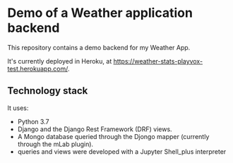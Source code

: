 # Demo of a Weather application backend

This repository contains a demo backend for my Weather App.

It's currently deployed in Heroku, at https://weather-stats-playvox-test.herokuapp.com/.

## Technology stack

It uses:

- Python 3.7
- Django and the Django Rest Framework (DRF) views.
- A Mongo database queried through the Djongo mapper (currently through the mLab plugin). 
- queries and views were developed with a Jupyter Shell_plus interpreter
